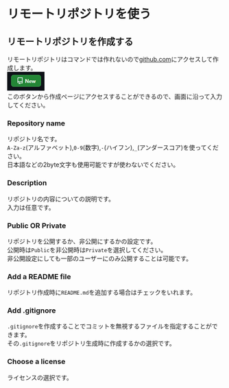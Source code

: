 # リモートリポジトリを使う
## リモートリポジトリを作成する
リモートリポジトリはコマンドでは作れないので[github.com](https://github.com)にアクセスして作成します。  
![](https://raw.githubusercontent.com/ama-sosei/github_guide/img/create_remote_repo.png)  
このボタンから作成ページにアクセスすることができるので、画面に沿って入力してください。  

### Repository name
リポジトリ名です。  
`A-Za-z`(アルファベット),`0-9`(数字),`-`(ハイフン),`_`(アンダースコア)を使ってください。  
日本語などの2byte文字も使用可能ですが使わないでください。  

### Description
リポジトリの内容についての説明です。  
入力は任意です。  

### Public OR Private
リポジトリを公開するか、非公開にするかの設定です。  
公開時は`Public`を非公開時は`Private`を選択してください。  
非公開設定にしても一部のユーザーにのみ公開することは可能です。  

### Add a README file
リポジトリ作成時に`README.md`を追加する場合はチェックをいれます。  

### Add .gitignore
`.gitignore`を作成することでコミットを無視するファイルを指定することができます。  
その`.gitignore`をリポジトリ生成時に作成するかの選択です。  

### Choose a license
ライセンスの選択です。  




